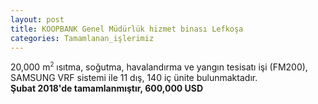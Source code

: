 ```yaml
---
layout: post
title: KOOPBANK Genel Müdürlük hizmet binası Lefkoşa
categories: Tamamlanan_işlerimiz
---
```

20,000 m<sup><small>2</small></sup> ısıtma, soğutma, havalandırma ve yangın tesisatı işi (FM200), SAMSUNG VRF sistemi ile 11 dış, 140 iç ünite bulunmaktadır.<br><b>Şubat 2018'de tamamlanmıştır, 600,000 USD</b>
